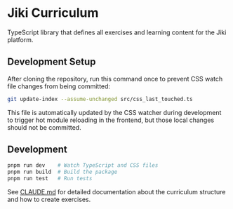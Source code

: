 # Jiki Curriculum

TypeScript library that defines all exercises and learning content for the Jiki platform.

## Development Setup

After cloning the repository, run this command once to prevent CSS watch file changes from being committed:

```bash
git update-index --assume-unchanged src/css_last_touched.ts
```

This file is automatically updated by the CSS watcher during development to trigger hot module reloading in the frontend, but those local changes should not be committed.

## Development

```bash
pnpm run dev    # Watch TypeScript and CSS files
pnpm run build  # Build the package
pnpm run test   # Run tests
```

See [CLAUDE.md](./CLAUDE.md) for detailed documentation about the curriculum structure and how to create exercises.
